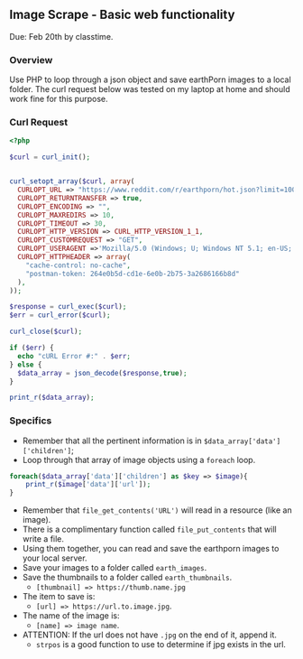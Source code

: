 ## Image Scrape - Basic web functionality
Due: Feb 20th by classtime.

### Overview

Use PHP to loop through a json object and save earthPorn images to a local folder. The curl request below was tested on my laptop at home and should work fine for this purpose.


### Curl Request

```php
<?php 

$curl = curl_init();


curl_setopt_array($curl, array(
  CURLOPT_URL => "https://www.reddit.com/r/earthporn/hot.json?limit=100", // Thanks Sam!
  CURLOPT_RETURNTRANSFER => true,
  CURLOPT_ENCODING => "",
  CURLOPT_MAXREDIRS => 10,
  CURLOPT_TIMEOUT => 30,
  CURLOPT_HTTP_VERSION => CURL_HTTP_VERSION_1_1,
  CURLOPT_CUSTOMREQUEST => "GET",
  CURLOPT_USERAGENT =>'Mozilla/5.0 (Windows; U; Windows NT 5.1; en-US; rv:1.8.1.13) Gecko/20080311 Firefox/2.0.0.13',
  CURLOPT_HTTPHEADER => array(
    "cache-control: no-cache",
    "postman-token: 264e0b5d-cd1e-6e0b-2b75-3a2686166b8d"
  ),
));

$response = curl_exec($curl);
$err = curl_error($curl);

curl_close($curl);

if ($err) {
  echo "cURL Error #:" . $err;
} else {
  $data_array = json_decode($response,true);
}

print_r($data_array);
```

### Specifics

- Remember that all the pertinent information is in `$data_array['data']['children']`;
- Loop through that array of image objects using a `foreach` loop.

```php
foreach($data_array['data']['children'] as $key => $image){
    print_r($image['data']['url']);
}
```

- Remember that `file_get_contents('URL')` will read in a resource (like an image).
- There is a complimentary function called `file_put_contents` that will write a file. 
- Using them together, you can read and save the earthporn images to your local server.
- Save your images to a folder called `earth_images`.
- Save the thumbnails to a folder called `earth_thumbnails`.
    - `[thumbnail] => https://thumb.name.jpg`
- The item to save is: 
    - `[url] => https://url.to.image.jpg`.
- The name of the image is: 
    - `[name] => image name`.
- ATTENTION: If the url does not have `.jpg` on the end of it, append it. 
    - `strpos` is a good function to use to determine if jpg exists in the url.

